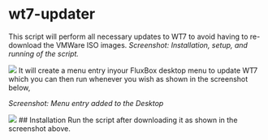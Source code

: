 # wt7-updater
This script will perform all necessary updates to WT7 to avoid having to re-download the VMWare ISO images.
_Screenshot: Installation, setup, and running of the script._

<img src="https://weaknetlabs.com/images/wt7-updater.PNG" />
It will create a menu entry inyour FluxBox desktop menu to update WT7 which you can then run whenever you wish as shown in the screenshot below,

_Screenshot: Menu entry added to the Desktop_

<img src="https://weaknetlabs.com/images/wt7-updater-1.PNG"/>
## Installation
Run the script after downloading it as shown in the screenshot above.
